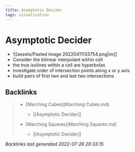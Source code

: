 ```yaml
---
title: Asymptotic Decider
tags: visualization
---
```


# Asymptotic Decider
- ![[assets/Pasted image 20220411133754.png|im]]
- Consider the bilinear interpolant within cell
- the true isolines within a cell are hyperbolas
- investigate order of intersection points along x or y axis
- build pairs of first two and last two intersections


































































































## Backlinks

> - [Marching Cubes](Marching Cubes.md)
>   - [[Asymptotic Decider]]
>    
> - [Marching Squares](Marching Squares.md)
>   - [[Asymptotic Decider]]

_Backlinks last generated 2022-07-26 20:33:15_
